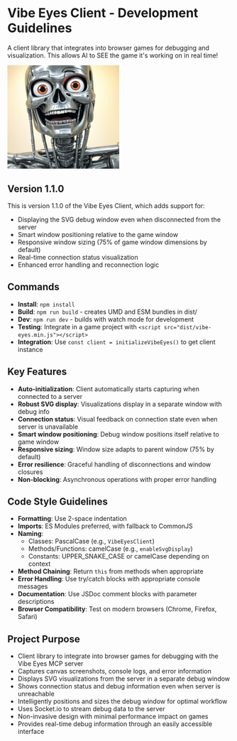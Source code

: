 # Vibe Eyes Client - Development Guidelines

A client library that integrates into browser games for debugging and visualization. This allows AI to SEE the game it's working on in real time!

<img src="happy.jpg" alt="Happy Face" width="50%">

## Version 1.1.0
This is version 1.1.0 of the Vibe Eyes Client, which adds support for:
- Displaying the SVG debug window even when disconnected from the server
- Smart window positioning relative to the game window
- Responsive window sizing (75% of game window dimensions by default)
- Real-time connection status visualization
- Enhanced error handling and reconnection logic

## Commands
- **Install**: `npm install`
- **Build**: `npm run build` - creates UMD and ESM bundles in dist/
- **Dev**: `npm run dev` - builds with watch mode for development
- **Testing**: Integrate in a game project with `<script src="dist/vibe-eyes.min.js"></script>`
- **Integration**: Use `const client = initializeVibeEyes()` to get client instance

## Key Features
- **Auto-initialization**: Client automatically starts capturing when connected to a server
- **Robust SVG display**: Visualizations display in a separate window with debug info
- **Connection status**: Visual feedback on connection state even when server is unavailable
- **Smart window positioning**: Debug window positions itself relative to game window
- **Responsive sizing**: Window size adapts to parent window (75% by default)
- **Error resilience**: Graceful handling of disconnections and window closures
- **Non-blocking**: Asynchronous operations with proper error handling

## Code Style Guidelines
- **Formatting**: Use 2-space indentation
- **Imports**: ES Modules preferred, with fallback to CommonJS
- **Naming**: 
  - Classes: PascalCase (e.g., `VibeEyesClient`)
  - Methods/Functions: camelCase (e.g., `enableSvgDisplay`)
  - Constants: UPPER_SNAKE_CASE or camelCase depending on context
- **Method Chaining**: Return `this` from methods when appropriate
- **Error Handling**: Use try/catch blocks with appropriate console messages
- **Documentation**: Use JSDoc comment blocks with parameter descriptions
- **Browser Compatibility**: Test on modern browsers (Chrome, Firefox, Safari)

## Project Purpose
- Client library to integrate into browser games for debugging with the Vibe Eyes MCP server
- Captures canvas screenshots, console logs, and error information
- Displays SVG visualizations from the server in a separate debug window
- Shows connection status and debug information even when server is unreachable
- Intelligently positions and sizes the debug window for optimal workflow
- Uses Socket.io to stream debug data to the server
- Non-invasive design with minimal performance impact on games
- Provides real-time debug information through an easily accessible interface